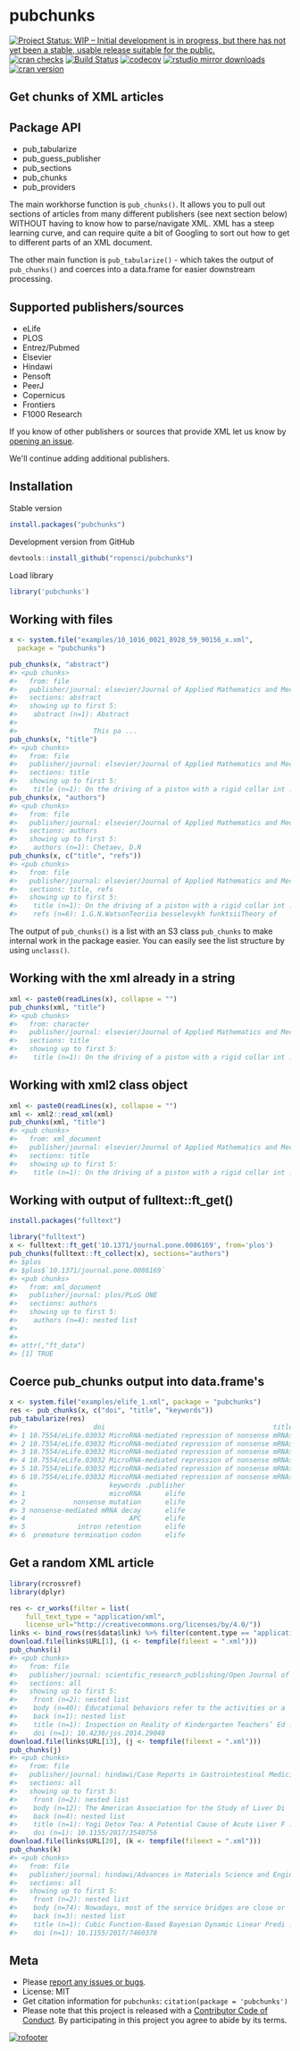 

pubchunks
=========

[![Project Status: WIP – Initial development is in progress, but there has not yet been a stable, usable release suitable for the public.](https://www.repostatus.org/badges/latest/wip.svg)](https://www.repostatus.org/#wip)
[![cran checks](https://cranchecks.info/badges/worst/pubchunks)](https://cranchecks.info/pkgs/pubchunks)
[![Build Status](https://api.travis-ci.org/ropensci/pubchunks.svg)](https://travis-ci.org/ropensci/pubchunks)
[![codecov](https://codecov.io/gh/ropensci/pubchunks/branch/master/graph/badge.svg)](https://codecov.io/gh/ropensci/pubchunks)
[![rstudio mirror downloads](http://cranlogs.r-pkg.org/badges/pubchunks)](https://github.com/metacran/cranlogs.app)
[![cran version](https://www.r-pkg.org/badges/version/pubchunks)](https://cran.r-project.org/package=pubchunks)

## Get chunks of XML articles


## Package API

 - pub_tabularize
 - pub_guess_publisher
 - pub_sections
 - pub_chunks
 - pub_providers

The main workhorse function is `pub_chunks()`. It allows you to pull out sections of articles from many different publishers (see next section below) WITHOUT having to know how to parse/navigate XML. XML has a steep learning curve, and can require quite a bit of Googling to sort out how to get to different parts of an XML document. 

The other main function is `pub_tabularize()` - which takes the output of `pub_chunks()` and coerces into a data.frame for easier downstream processing.

## Supported publishers/sources

- eLife
- PLOS
- Entrez/Pubmed
- Elsevier
- Hindawi
- Pensoft
- PeerJ
- Copernicus
- Frontiers
- F1000 Research

If you know of other publishers or sources that provide XML let us know by [opening an issue](https://github.com/ropensci/pubchunks/issues).

We'll continue adding additional publishers.


## Installation

Stable version


```r
install.packages("pubchunks")
```

Development version from GitHub


```r
devtools::install_github("ropensci/pubchunks")
```

Load library


```r
library('pubchunks')
```

## Working with files


```r
x <- system.file("examples/10_1016_0021_8928_59_90156_x.xml", 
  package = "pubchunks")
```


```r
pub_chunks(x, "abstract")
#> <pub chunks>
#>   from: file
#>   publisher/journal: elsevier/Journal of Applied Mathematics and Mechanics
#>   sections: abstract
#>   showing up to first 5: 
#>    abstract (n=1): Abstract
#>                
#>                   This pa ...
pub_chunks(x, "title")
#> <pub chunks>
#>   from: file
#>   publisher/journal: elsevier/Journal of Applied Mathematics and Mechanics
#>   sections: title
#>   showing up to first 5: 
#>    title (n=1): On the driving of a piston with a rigid collar int ...
pub_chunks(x, "authors")
#> <pub chunks>
#>   from: file
#>   publisher/journal: elsevier/Journal of Applied Mathematics and Mechanics
#>   sections: authors
#>   showing up to first 5: 
#>    authors (n=1): Chetaev, D.N
pub_chunks(x, c("title", "refs"))
#> <pub chunks>
#>   from: file
#>   publisher/journal: elsevier/Journal of Applied Mathematics and Mechanics
#>   sections: title, refs
#>   showing up to first 5: 
#>    title (n=1): On the driving of a piston with a rigid collar int ...
#>    refs (n=6): 1.G.N.WatsonTeoriia besselevykh funktsiiTheory of
```

The output of `pub_chunks()` is a list with an S3 class `pub_chunks` to make 
internal work in the package easier. You can easily see the list structure 
by using `unclass()`.

## Working with the xml already in a string


```r
xml <- paste0(readLines(x), collapse = "")
pub_chunks(xml, "title")
#> <pub chunks>
#>   from: character
#>   publisher/journal: elsevier/Journal of Applied Mathematics and Mechanics
#>   sections: title
#>   showing up to first 5: 
#>    title (n=1): On the driving of a piston with a rigid collar int ...
```

## Working with xml2 class object


```r
xml <- paste0(readLines(x), collapse = "")
xml <- xml2::read_xml(xml)
pub_chunks(xml, "title")
#> <pub chunks>
#>   from: xml_document
#>   publisher/journal: elsevier/Journal of Applied Mathematics and Mechanics
#>   sections: title
#>   showing up to first 5: 
#>    title (n=1): On the driving of a piston with a rigid collar int ...
```

## Working with output of fulltext::ft_get()


```r
install.packages("fulltext")
```


```r
library("fulltext")
x <- fulltext::ft_get('10.1371/journal.pone.0086169', from='plos')
pub_chunks(fulltext::ft_collect(x), sections="authors")
#> $plos
#> $plos$`10.1371/journal.pone.0086169`
#> <pub chunks>
#>   from: xml_document
#>   publisher/journal: plos/PLoS ONE
#>   sections: authors
#>   showing up to first 5: 
#>    authors (n=4): nested list
#> 
#> 
#> attr(,"ft_data")
#> [1] TRUE
```

## Coerce pub_chunks output into data.frame's


```r
x <- system.file("examples/elife_1.xml", package = "pubchunks")
res <- pub_chunks(x, c("doi", "title", "keywords"))
pub_tabularize(res)
#>                   doi                                          title
#> 1 10.7554/eLife.03032 MicroRNA-mediated repression of nonsense mRNAs
#> 2 10.7554/eLife.03032 MicroRNA-mediated repression of nonsense mRNAs
#> 3 10.7554/eLife.03032 MicroRNA-mediated repression of nonsense mRNAs
#> 4 10.7554/eLife.03032 MicroRNA-mediated repression of nonsense mRNAs
#> 5 10.7554/eLife.03032 MicroRNA-mediated repression of nonsense mRNAs
#> 6 10.7554/eLife.03032 MicroRNA-mediated repression of nonsense mRNAs
#>                       keywords .publisher
#> 1                     microRNA      elife
#> 2            nonsense mutation      elife
#> 3 nonsense-mediated mRNA decay      elife
#> 4                          APC      elife
#> 5             intron retention      elife
#> 6  premature termination codon      elife
```

## Get a random XML article


```r
library(rcrossref)
library(dplyr)

res <- cr_works(filter = list(
    full_text_type = "application/xml", 
    license_url="http://creativecommons.org/licenses/by/4.0/"))
links <- bind_rows(res$data$link) %>% filter(content.type == "application/xml")
download.file(links$URL[1], (i <- tempfile(fileext = ".xml")))
pub_chunks(i)
#> <pub chunks>
#>   from: file
#>   publisher/journal: scientific_research_publishing/Open Journal of Social Sciences
#>   sections: all
#>   showing up to first 5: 
#>    front (n=2): nested list
#>    body (n=40): Educational behaviors refer to the activities or a
#>    back (n=1): nested list
#>    title (n=1): Inspection on Reality of Kindergarten Teachers’ Ed ...
#>    doi (n=1): 10.4236/jss.2014.29048
download.file(links$URL[13], (j <- tempfile(fileext = ".xml")))
pub_chunks(j)
#> <pub chunks>
#>   from: file
#>   publisher/journal: hindawi/Case Reports in Gastrointestinal Medicine
#>   sections: all
#>   showing up to first 5: 
#>    front (n=2): nested list
#>    body (n=12): The American Association for the Study of Liver Di
#>    back (n=4): nested list
#>    title (n=1): Yogi Detox Tea: A Potential Cause of Acute Liver F ...
#>    doi (n=1): 10.1155/2017/3540756
download.file(links$URL[20], (k <- tempfile(fileext = ".xml")))
pub_chunks(k)
#> <pub chunks>
#>   from: file
#>   publisher/journal: hindawi/Advances in Materials Science and Engineering
#>   sections: all
#>   showing up to first 5: 
#>    front (n=2): nested list
#>    body (n=74): Nowadays, most of the service bridges are close or
#>    back (n=3): nested list
#>    title (n=1): Cubic Function-Based Bayesian Dynamic Linear Predi ...
#>    doi (n=1): 10.1155/2017/7460378
```




## Meta

* Please [report any issues or bugs](https://github.com/ropensci/pubchunks/issues).
* License: MIT
* Get citation information for `pubchunks`: `citation(package = 'pubchunks')`
* Please note that this project is released with a [Contributor Code of Conduct](CODE_OF_CONDUCT.md). By participating in this project you agree to abide by its terms.

[![rofooter](https://ropensci.org/public_images/github_footer.png)](https://ropensci.org)

